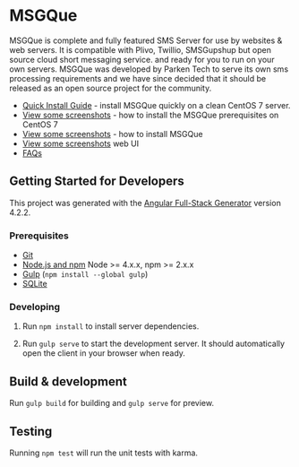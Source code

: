 # MSGQue

MSGQue is complete and fully featured SMS Server for use by websites & web servers. It is compatible with Plivo, Twillio, SMSGupshup but open source cloud short messaging service.  and ready for you to run on your own servers. MSGQue was developed by Parken Tech to serve its own sms processing requirements and we have since decided that it should be released as an open source project for the community. 

* [Quick Install Guide](#) - install MSGQue quickly on a clean CentOS 7 server.
* [View some screenshots](#) - how to install the MSGQue prerequisites on CentOS 7
* [View some screenshots](#) - how to install MSGQue 
* [View some screenshots](#) web UI
* [FAQs](#)


## Getting Started for Developers

This project was generated with the [Angular Full-Stack Generator](https://github.com/DaftMonk/generator-angular-fullstack) version 4.2.2.

### Prerequisites

- [Git](https://git-scm.com/)
- [Node.js and npm](nodejs.org) Node >= 4.x.x, npm >= 2.x.x
- [Gulp](http://gulpjs.com/) (`npm install --global gulp`)
- [SQLite](https://www.sqlite.org/quickstart.html)

### Developing

1. Run `npm install` to install server dependencies.

2. Run `gulp serve` to start the development server. It should automatically open the client in your browser when ready.

## Build & development

Run `gulp build` for building and `gulp serve` for preview.

## Testing

Running `npm test` will run the unit tests with karma.
